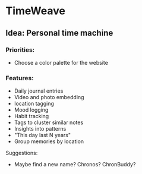 # TimeWeave

## Idea: Personal time machine
### Priorities:
- Choose a color palette for the website

### Features:
- Daily journal entries
- Video and photo embedding
- location tagging
- Mood logging
- Habit tracking
- Tags to cluster similar notes
- Insights into patterns
- "This day last N years"
- Group memories by location

Suggestions:
- Maybe find a new name? Chronos? ChronBuddy?